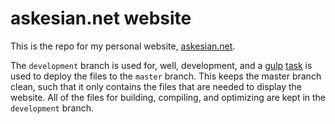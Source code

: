 # askesian.net website

This is the repo for my personal website, [askesian.net](http://askesian.net).

The `development` branch is used for, well, development, and a [gulp](http://gulpjs.com) [task](https://github.com/shinnn/gulp-gh-pages) is used to deploy the files to the `master` branch. This keeps the master branch clean, such that it only contains the files that are needed to display the website. All of the files for building, compiling, and optimizing are kept in the `development` branch.